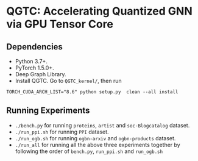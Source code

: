 QGTC: Accelerating Quantized GNN via GPU Tensor Core
============


Dependencies
------------
- Python 3.7+.
- PyTorch 1.5.0+.
- Deep Graph Library.
- Install QGTC. Go to `QGTC_kernel/`, then run 
```
TORCH_CUDA_ARCH_LIST="8.6" python setup.py  clean --all install 
```

Running Experiments
------------
+ `./bench.py` for running `proteins`, `artist` and `soc-Blogcatalog` dataset.
+ `./run_ppi.sh` for running `PPI` dataset.
+ `./run_ogb.sh` for running `ogbn-arxiv` and `ogbn-products` dataset.
+ `./run_all` for running all the above three experiments together by following the order of `bench.py`, `run_ppi.sh` and `run_ogb.sh`

